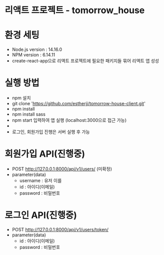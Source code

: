 # 리액트 프로젝트 - tomorrow_house

# 환경 세팅

* Node.js version : 14.16.0
* NPM version : 6.14.11
* create-react-app으로 리액트 프로젝트에 필요한 패키지들 묶어 리액트 앱 성성


# 실행 방법

* npm 설치 
* git clone 'https://github.com/estherjj/tomorrow-house-client.git'
* npm install
* npm install sass
* npm start 입력하여 앱 실행 (localhost:3000으로 접근 가능)
* 
* 로그인, 회원가입 진행은 서버 실행 후 가능


# 회원가입 API(진행중)

* POST http://127.0.0.1:8000/api/v1/users/ (미확정)
* parameter(data)
    - username : 유저 이를
    - id : 아이디(이메일)
    - password : 비밀번호


# 로그인 API(진행중)

* POST http://127.0.0.1:8000/api/v1/users/token/
* parameter(data)
    - id : 아이디(이메일)
    - password : 비밀번호